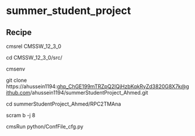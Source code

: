 # summer_student_project

## Recipe
cmsrel CMSSW_12_3_0

cd CMSSW_12_3_0/src/

cmsenv

git clone https://ahussein1194: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@github.com/ahussein1194/summerStudentProject_Ahmed.git

cd summerStudentProject_Ahmed/RPC2TMAna

scram b -j 8

cmsRun python/ConfFile_cfg.py
